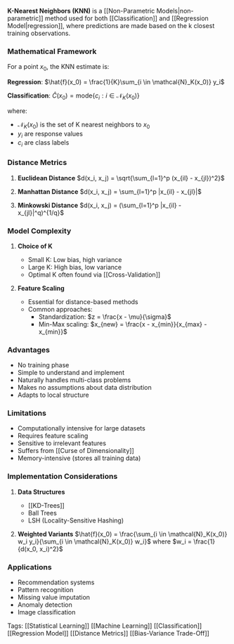 **K-Nearest Neighbors (KNN)** is a [[Non-Parametric Models|non-parametric]] method used for both [[Classification]] and [[Regression Model|regression]], where predictions are made based on the k closest training observations.

### Mathematical Framework

For a point $x_0$, the KNN estimate is:

**Regression**:
$\hat{f}(x_0) = \frac{1}{K}\sum_{i \in \mathcal{N}_K(x_0)} y_i$

**Classification**:
$\hat{C}(x_0) = \text{mode}\{c_i: i \in \mathcal{N}_K(x_0)\}$

where:
- $\mathcal{N}_K(x_0)$ is the set of K nearest neighbors to $x_0$
- $y_i$ are response values
- $c_i$ are class labels

### Distance Metrics

1. **Euclidean Distance**
   $d(x_i, x_j) = \sqrt{\sum_{l=1}^p (x_{il} - x_{jl})^2}$

2. **Manhattan Distance**
   $d(x_i, x_j) = \sum_{l=1}^p |x_{il} - x_{jl}|$

3. **Minkowski Distance**
   $d(x_i, x_j) = (\sum_{l=1}^p |x_{il} - x_{jl}|^q)^{1/q}$

### Model Complexity

1. **Choice of K**
   - Small K: Low bias, high variance
   - Large K: High bias, low variance
   - Optimal K often found via [[Cross-Validation]]

2. **Feature Scaling**
   - Essential for distance-based methods
   - Common approaches:
     - Standardization: $z = \frac{x - \mu}{\sigma}$
     - Min-Max scaling: $x_{new} = \frac{x - x_{min}}{x_{max} - x_{min}}$

### Advantages
- No training phase
- Simple to understand and implement
- Naturally handles multi-class problems
- Makes no assumptions about data distribution
- Adapts to local structure

### Limitations
- Computationally intensive for large datasets
- Requires feature scaling
- Sensitive to irrelevant features
- Suffers from [[Curse of Dimensionality]]
- Memory-intensive (stores all training data)

### Implementation Considerations

1. **Data Structures**
   - [[KD-Trees]]
   - Ball Trees
   - LSH (Locality-Sensitive Hashing)

2. **Weighted Variants**
   $\hat{f}(x_0) = \frac{\sum_{i \in \mathcal{N}_K(x_0)} w_i y_i}{\sum_{i \in \mathcal{N}_K(x_0)} w_i}$
   where $w_i = \frac{1}{d(x_0, x_i)^2}$

### Applications
- Recommendation systems
- Pattern recognition
- Missing value imputation
- Anomaly detection
- Image classification

Tags:
[[Statistical Learning]]
[[Machine Learning]]
[[Classification]]
[[Regression Model]]
[[Distance Metrics]]
[[Bias-Variance Trade-Off]]
